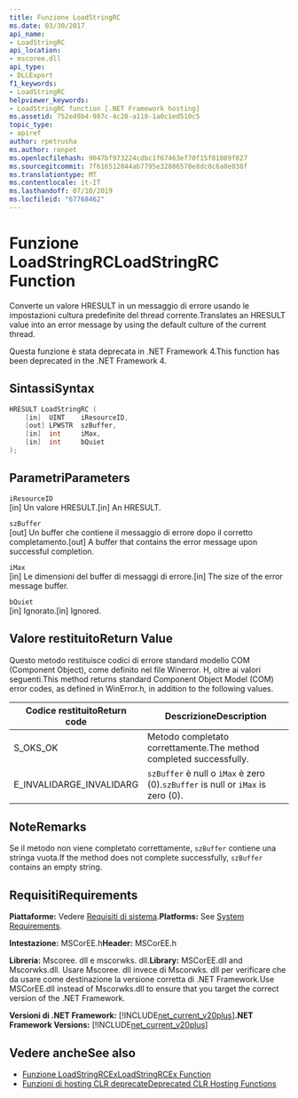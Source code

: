 ```yaml
---
title: Funzione LoadStringRC
ms.date: 03/30/2017
api_name:
- LoadStringRC
api_location:
- mscoree.dll
api_type:
- DLLExport
f1_keywords:
- LoadStringRC
helpviewer_keywords:
- LoadStringRC function [.NET Framework hosting]
ms.assetid: 752e49b4-987c-4c28-a118-1a0c1ed510c5
topic_type:
- apiref
author: rpetrusha
ms.author: ronpet
ms.openlocfilehash: 9047bf973224cdbc1f67463ef70f15f81089f827
ms.sourcegitcommit: 7f616512044ab7795e32806578e8dc0c6a0e038f
ms.translationtype: MT
ms.contentlocale: it-IT
ms.lasthandoff: 07/10/2019
ms.locfileid: "67768462"
---
```

# <a name="loadstringrc-function"></a><span data-ttu-id="86f91-102">Funzione LoadStringRC</span><span class="sxs-lookup"><span data-stu-id="86f91-102">LoadStringRC Function</span></span>
<span data-ttu-id="86f91-103">Converte un valore HRESULT in un messaggio di errore usando le impostazioni cultura predefinite del thread corrente.</span><span class="sxs-lookup"><span data-stu-id="86f91-103">Translates an HRESULT value into an error message by using the default culture of the current thread.</span></span>  
  
 <span data-ttu-id="86f91-104">Questa funzione è stata deprecata in .NET Framework 4.</span><span class="sxs-lookup"><span data-stu-id="86f91-104">This function has been deprecated in the .NET Framework 4.</span></span>  
  
## <a name="syntax"></a><span data-ttu-id="86f91-105">Sintassi</span><span class="sxs-lookup"><span data-stu-id="86f91-105">Syntax</span></span>  
  
```cpp  
HRESULT LoadStringRC (  
    [in]  UINT    iResourceID,   
    [out] LPWSTR  szBuffer,   
    [in]  int     iMax,   
    [in]  int     bQuiet  
);  
```  
  
## <a name="parameters"></a><span data-ttu-id="86f91-106">Parametri</span><span class="sxs-lookup"><span data-stu-id="86f91-106">Parameters</span></span>  
 `iResourceID`  
 <span data-ttu-id="86f91-107">[in] Un valore HRESULT.</span><span class="sxs-lookup"><span data-stu-id="86f91-107">[in] An HRESULT.</span></span>  
  
 `szBuffer`  
 <span data-ttu-id="86f91-108">[out] Un buffer che contiene il messaggio di errore dopo il corretto completamento.</span><span class="sxs-lookup"><span data-stu-id="86f91-108">[out] A buffer that contains the error message upon successful completion.</span></span>  
  
 `iMax`  
 <span data-ttu-id="86f91-109">[in] Le dimensioni del buffer di messaggi di errore.</span><span class="sxs-lookup"><span data-stu-id="86f91-109">[in] The size of the error message buffer.</span></span>  
  
 `bQuiet`  
 <span data-ttu-id="86f91-110">[in] Ignorato.</span><span class="sxs-lookup"><span data-stu-id="86f91-110">[in] Ignored.</span></span>  
  
## <a name="return-value"></a><span data-ttu-id="86f91-111">Valore restituito</span><span class="sxs-lookup"><span data-stu-id="86f91-111">Return Value</span></span>  
 <span data-ttu-id="86f91-112">Questo metodo restituisce codici di errore standard modello COM (Component Object), come definito nel file Winerror. H, oltre ai valori seguenti.</span><span class="sxs-lookup"><span data-stu-id="86f91-112">This method returns standard Component Object Model (COM) error codes, as defined in WinError.h, in addition to the following values.</span></span>  
  
|<span data-ttu-id="86f91-113">Codice restituito</span><span class="sxs-lookup"><span data-stu-id="86f91-113">Return code</span></span>|<span data-ttu-id="86f91-114">Descrizione</span><span class="sxs-lookup"><span data-stu-id="86f91-114">Description</span></span>|  
|-----------------|-----------------|  
|<span data-ttu-id="86f91-115">S_OK</span><span class="sxs-lookup"><span data-stu-id="86f91-115">S_OK</span></span>|<span data-ttu-id="86f91-116">Metodo completato correttamente.</span><span class="sxs-lookup"><span data-stu-id="86f91-116">The method completed successfully.</span></span>|  
|<span data-ttu-id="86f91-117">E_INVALIDARG</span><span class="sxs-lookup"><span data-stu-id="86f91-117">E_INVALIDARG</span></span>|<span data-ttu-id="86f91-118">`szBuffer` è null o `iMax` è zero (0).</span><span class="sxs-lookup"><span data-stu-id="86f91-118">`szBuffer` is null or `iMax` is zero (0).</span></span>|  
  
## <a name="remarks"></a><span data-ttu-id="86f91-119">Note</span><span class="sxs-lookup"><span data-stu-id="86f91-119">Remarks</span></span>  
 <span data-ttu-id="86f91-120">Se il metodo non viene completato correttamente, `szBuffer` contiene una stringa vuota.</span><span class="sxs-lookup"><span data-stu-id="86f91-120">If the method does not complete successfully, `szBuffer` contains an empty string.</span></span>  
  
## <a name="requirements"></a><span data-ttu-id="86f91-121">Requisiti</span><span class="sxs-lookup"><span data-stu-id="86f91-121">Requirements</span></span>  
 <span data-ttu-id="86f91-122">**Piattaforme:** Vedere [Requisiti di sistema](../../../../docs/framework/get-started/system-requirements.md).</span><span class="sxs-lookup"><span data-stu-id="86f91-122">**Platforms:** See [System Requirements](../../../../docs/framework/get-started/system-requirements.md).</span></span>  
  
 <span data-ttu-id="86f91-123">**Intestazione:** MSCorEE.h</span><span class="sxs-lookup"><span data-stu-id="86f91-123">**Header:** MSCorEE.h</span></span>  
  
 <span data-ttu-id="86f91-124">**Libreria:** Mscoree. dll e mscorwks. dll.</span><span class="sxs-lookup"><span data-stu-id="86f91-124">**Library:** MSCorEE.dll and Mscorwks.dll.</span></span> <span data-ttu-id="86f91-125">Usare Mscoree. dll invece di Mscorwks. dll per verificare che da usare come destinazione la versione corretta di .NET Framework.</span><span class="sxs-lookup"><span data-stu-id="86f91-125">Use MSCorEE.dll instead of Mscorwks.dll to ensure that you target the correct version of the .NET Framework.</span></span>  
  
 <span data-ttu-id="86f91-126">**Versioni di .NET Framework:** [!INCLUDE[net_current_v20plus](../../../../includes/net-current-v20plus-md.md)]</span><span class="sxs-lookup"><span data-stu-id="86f91-126">**.NET Framework Versions:** [!INCLUDE[net_current_v20plus](../../../../includes/net-current-v20plus-md.md)]</span></span>  
  
## <a name="see-also"></a><span data-ttu-id="86f91-127">Vedere anche</span><span class="sxs-lookup"><span data-stu-id="86f91-127">See also</span></span>

- [<span data-ttu-id="86f91-128">Funzione LoadStringRCEx</span><span class="sxs-lookup"><span data-stu-id="86f91-128">LoadStringRCEx Function</span></span>](../../../../docs/framework/unmanaged-api/hosting/loadstringrcex-function.md)
- [<span data-ttu-id="86f91-129">Funzioni di hosting CLR deprecate</span><span class="sxs-lookup"><span data-stu-id="86f91-129">Deprecated CLR Hosting Functions</span></span>](../../../../docs/framework/unmanaged-api/hosting/deprecated-clr-hosting-functions.md)
